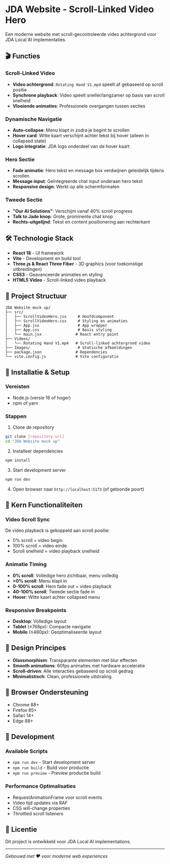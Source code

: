 # JDA Website - Scroll-Linked Video Hero

Een moderne website met scroll-gecontroleerde video achtergrond voor JDA Local AI implementaties.

## 🎬 Functies

### Scroll-Linked Video
- **Video achtergrond**: `Rotating Hand V1.mp4` speelt af gebaseerd op scroll positie
- **Synchrone playback**: Video speelt sneller/langzamer op basis van scroll snelheid
- **Vloeiende animaties**: Professionele overgangen tussen secties

### Dynamische Navigatie
- **Auto-collapse**: Menu klapt in zodra je begint te scrollen
- **Hover card**: Witte kaart verschijnt achter tekst bij hover (alleen in collapsed state)
- **Logo integratie**: JDA logo onderdeel van de hover kaart

### Hero Sectie
- **Fade animatie**: Hero tekst en message box verdwijnen geleidelijk tijdens scrollen
- **Message input**: Geïntegreerde chat input onderaan hero tekst
- **Responsive design**: Werkt op alle schermformaten

### Tweede Sectie
- **"Our AI Solutions"**: Verschijnt vanaf 40% scroll progress
- **Talk to Jade knop**: Grote, prominente chat knop
- **Rechts-uitgelijnd**: Tekst en content positionering aan rechterkant

## 🛠️ Technologie Stack

- **React 18** - UI framework
- **Vite** - Development en build tool
- **Three.js & React Three Fiber** - 3D graphics (voor toekomstige uitbreidingen)
- **CSS3** - Geavanceerde animaties en styling
- **HTML5 Video** - Scroll-linked video playback

## 📁 Project Structuur

```
JDA Website mock up/
├── src/
│   ├── ScrollVideoHero.jsx     # Hoofdcomponent
│   ├── ScrollVideoHero.css     # Styling en animaties
│   ├── App.jsx                 # App wrapper
│   ├── App.css                 # Basis styling
│   └── main.jsx               # React entry point
├── Videos/
│   └── Rotating Hand V1.mp4   # Scroll-linked achtergrond video
├── Images/                     # Statische afbeeldingen
├── package.json               # Dependencies
└── vite.config.js             # Vite configuratie
```

## 🚀 Installatie & Setup

### Vereisten
- Node.js (versie 16 of hoger)
- npm of yarn

### Stappen
1. Clone de repository
```bash
git clone [repository-url]
cd "JDA Website mock up"
```

2. Installeer dependencies
```bash
npm install
```

3. Start development server
```bash
npm run dev
```

4. Open browser naar `http://localhost:5173` (of getoonde poort)

## 🎯 Kern Functionaliteiten

### Video Scroll Sync
De video playback is gekoppeld aan scroll positie:
- 0% scroll = video begin
- 100% scroll = video einde
- Scroll snelheid = video playback snelheid

### Animatie Timing
- **0% scroll**: Volledige hero zichtbaar, menu volledig
- **>0% scroll**: Menu klapt in
- **0-100% scroll**: Hero fade out + video playback
- **40-100% scroll**: Tweede sectie fade in
- **Hover**: Witte kaart achter collapsed menu

### Responsive Breakpoints
- **Desktop**: Volledige layout
- **Tablet** (≤768px): Compacte navigatie
- **Mobile** (≤480px): Geoptimaliseerde layout

## 🎨 Design Principes

- **Glassmorphism**: Transparante elementen met blur effecten
- **Smooth animations**: 60fps animaties met hardware acceleratie
- **Scroll-driven**: Alle interacties gebaseerd op scroll gedrag
- **Minimalistisch**: Clean, professionele uitstraling

## 📱 Browser Ondersteuning

- Chrome 88+
- Firefox 85+
- Safari 14+
- Edge 88+

## 🔧 Development

### Available Scripts
- `npm run dev` - Start development server
- `npm run build` - Build voor productie
- `npm run preview` - Preview productie build

### Performance Optimalisaties
- RequestAnimationFrame voor scroll events
- Video tijd updates via RAF
- CSS will-change properties
- Throttled scroll listeners

## 📄 Licentie

Dit project is ontwikkeld voor JDA Local AI implementations.

---

*Gebouwd met ❤️ voor moderne web experiences*
